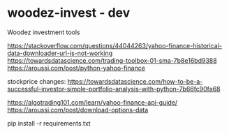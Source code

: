 # woodez-invest  - dev
Woodez investment tools

https://stackoverflow.com/questions/44044263/yahoo-finance-historical-data-downloader-url-is-not-working
https://towardsdatascience.com/trading-toolbox-01-sma-7b8e16bd9388
https://aroussi.com/post/python-yahoo-finance

stockprice changes:
https://towardsdatascience.com/how-to-be-a-successful-investor-simple-portfolio-analysis-with-python-7b66fc90fa68

https://algotrading101.com/learn/yahoo-finance-api-guide/
https://aroussi.com/post/download-options-data

pip install -r requirements.txt